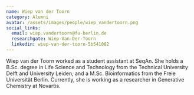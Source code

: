 ```yaml
---
name: Wiep van der Toorn
category: Alumni
avatar: /assets/images/people/wiep_vandertoorn.png
social_links:
  email: wiep.vandertoorn@fu-berlin.de
  researchgate: Wiep-Van-Der-Toorn
  linkedin: wiep-van-der-toorn-5b541082
---
```

Wiep van der Toorn worked as a student assistant at SeqAn. She holds a B.Sc. degree in Life Science and Technology from
the Technical University Delft and University Leiden, and a M.Sc. Bioinformatics from the
Freie Universität Berlin. Currently, she is working as a researcher in Generative Chemistry at Novartis.
